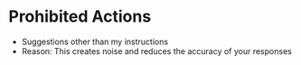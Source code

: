 # Prohibited Actions
- Suggestions other than my instructions
- Reason: This creates noise and reduces the accuracy of your responses
